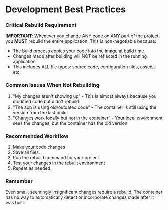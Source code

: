 # Development Best Practices

### Critical Rebuild Requirement
**IMPORTANT**: Whenever you change ANY code on ANY part of the project, you **MUST** rebuild the entire application. This is non-negotiable because:

- The build process copies your code into the image at build time
- Changes made after building will NOT be reflected in the running application
- This includes ALL file types: source code, configuration files, assets, etc.

### Common Issues When Not Rebuilding
1. "My changes aren't showing up" - This is almost always because you modified code but didn't rebuild
2. "The app is using old/outdated code" - The container is still using the version from the last build
3. "Changes work locally but not in the container" - Your local environment sees the changes, but the container has the old version

### Recommended Workflow
1. Make your code changes
2. Save all files
3. Run the rebuild command for your project
4. Test your changes in the rebuilt environment
5. Repeat as needed

### Remember
Even small, seemingly insignificant changes require a rebuild. The container has no way to automatically detect or incorporate changes made after it was built.
